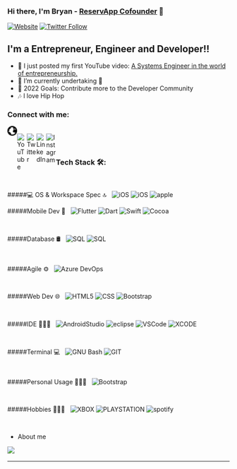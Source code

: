 ### Hi there, I'm Bryan -  [ReservApp Cofounder][website] 👋 

[![Website](https://img.shields.io/website?label=reservapp.app&style=for-the-badge&url=https%3A%2F%2Fcodestackr.com)](https://www.reservapp.app/)
[![Twitter Follow](https://img.shields.io/twitter/follow/bryanv_h?color=1DA1F2&logo=twitter&style=for-the-badge)](https://twitter.com/intent/follow?original_referer=https%3A%2F%2Fgithub.com%2Fbryanv_h&screen_name=bryanv_h)

## I'm a Entrepreneur, Engineer and Developer!!

- 🔭 I just posted my first YouTube video: [A Systems Engineer in the world of entrepreneurship.][course]
- 🌱 I’m currently undertaking 🤣
- 🥅 2022 Goals: Contribute more to the Developer Community
- 🎶 I love Hip Hop



### Connect with me:

[<img align="left" alt="reservapp.app" width="22px" src="https://raw.githubusercontent.com/iconic/open-iconic/master/svg/globe.svg" />][website]  
[<img align="left" alt="YouTube" width="22px" src="https://cdn.jsdelivr.net/npm/simple-icons@v3/icons/youtube.svg" />][youtube] 
[<img align="left" alt="Twitter" width="22px" src="https://cdn.jsdelivr.net/npm/simple-icons@v3/icons/twitter.svg" />][twitter] 
[<img align="left" alt="LinkedIn" width="22px" src="https://cdn.jsdelivr.net/npm/simple-icons@v3/icons/linkedin.svg" />][linkedin] 
[<img align="left" alt="Instagram" width="22px" src="https://cdn.jsdelivr.net/npm/simple-icons@v3/icons/instagram.svg" />][instagram] 


<br />

### Tech Stack 🛠:

<br />

#####💻 OS & Workspace Spec 🔝 &nbsp;
  ![iOS](https://img.shields.io/badge/iOS-000000?style=for-the-badge&logo=ios&logoColor=white)
  ![iOS](https://img.shields.io/badge/mac%20os-000000?style=for-the-badge&logo=apple&logoColor=white)
  ![apple](https://img.shields.io/badge/Apple-Apple_Silicon-FFFFFF?style=for-the-badge&logo=apple&logoColor=white)
<br />

#####Mobile Dev 📱 &nbsp;
  ![Flutter](https://img.shields.io/badge/Flutter-%2302569B.svg?style=for-the-badge&logo=Flutter&logoColor=white)
  ![Dart](https://img.shields.io/badge/dart-%230175C2.svg?style=for-the-badge&logo=dart&logoColor=white)
  ![Swift](https://img.shields.io/badge/Swift-FA7343?style=for-the-badge&logo=swift&logoColor=white)
  ![Cocoa](https://img.shields.io/badge/cocoapods-FA2A02?style=for-the-badge&logo=cocoapods&logoColor=white
)
  

<br />



#####Database 🛢 &nbsp;
  ![SQL](https://img.shields.io/badge/Microsoft_SQL_Server-CC2927?style=for-the-badge&logo=microsoft-sql-server&logoColor=white)
  ![SQL](https://img.shields.io/badge/MongoDB-4EA94B?style=for-the-badge&logo=mongodb&logoColor=white
)

<br />

#####Agile ⚙️ &nbsp;
  ![Azure DevOps](https://img.shields.io/badge/azure-%230072C6.svg?style=for-the-badge&logo=azure-devops&logoColor=white)

  <br />
  
#####Web Dev 🌐 &nbsp;
  ![HTML5](https://img.shields.io/badge/html5-%23E34F26.svg?style=for-the-badge&logo=html5&logoColor=white)
  ![CSS](https://img.shields.io/badge/css3-%231572B6.svg?style=for-the-badge&logo=css3&logoColor=white)
  ![Bootstrap](https://img.shields.io/badge/bootstrap-%23563D7C.svg?style=for-the-badge&logo=bootstrap&logoColor=white)

  <br/>


#####IDE 👨🏻‍💻 &nbsp;
  ![AndroidStudio](	https://img.shields.io/badge/Android_Studio-3DDC84?style=for-the-badge&logo=android-studio&logoColor=white)
  ![eclipse](https://img.shields.io/badge/Eclipse-2C2255?style=for-the-badge&logo=eclipse&logoColor=white)
  ![VSCode](https://img.shields.io/badge/Visual_Studio_Code-0078D4?style=for-the-badge&logo=visual%20studio%20code&logoColor=white)
  ![XCODE](https://img.shields.io/badge/Xcode-007ACC?style=flat-square&logo=Xcode&logoColor=white)

  <br/>
  

#####Terminal 💻 &nbsp;
  ![GNU Bash](https://img.shields.io/badge/GNU%20Bash-4EAA25?style=for-the-badge&logo=GNU%20Bash&logoColor=white)
  ![GIT](	https://img.shields.io/badge/GIT-E44C30?style=for-the-badge&logo=git&logoColor=white)
  

  <br/>  

#####Personal Usage 🧑🏻‍💻 &nbsp;
![Bootstrap](https://img.shields.io/badge/Trello-0052CC?style=for-the-badge&logo=trello&logoColor=white)
 
 <br/>

#####Hobbies 🧑🏻‍💻 &nbsp;
![XBOX](https://img.shields.io/badge/Xbox-107C10?style=for-the-badge&logo=xbox&logoColor=white)
![PLAYSTATION](https://img.shields.io/badge/PlayStation-003791?style=for-the-badge&logo=playstation&logoColor=white)
![spotify](	https://img.shields.io/badge/Spotify-1ED760?&style=for-the-badge&logo=spotify&logoColor=white)

<br />

- About me 

![](https://github-readme-stats.vercel.app/api/top-langs/?username=BryanVazquezHdez)



---



[website]: https://www.reservapp.app/
[course]: https://www.youtube.com/watch?v=a6_0qcHAggw
[twitter]: https://twitter.com/bryanv_h
[youtube]: https://www.youtube.com/c/Emprendamos
[instagram]: https://www.instagram.com/bavh_/
[linkedin]: https://www.linkedin.com/in/bryanvazquezh/
[webdevplaylist]: https://www.youtube.com/playlist?list=PLkwxH9e_vrAJ0WbEsFA9W3I1W-g_BTsbt
[jsplaylist]: https://www.youtube.com/playlist?list=PLkwxH9e_vrALRJKu7wfXby3MKeflhTu6B
[cssplaylist]: https://www.youtube.com/playlist?list=PLkwxH9e_vrALSdvZuEh6gqQdmDoDIoqz4
[reactplaylist]: https://www.youtube.com/playlist?list=PLkwxH9e_vrAK4TdffpxKY3QGyHCpxFcQ0
[spotify]: 	https://img.shields.io/badge/Spotify-1ED760?&style=for-the-badge&logo=spotify&logoColor=white
